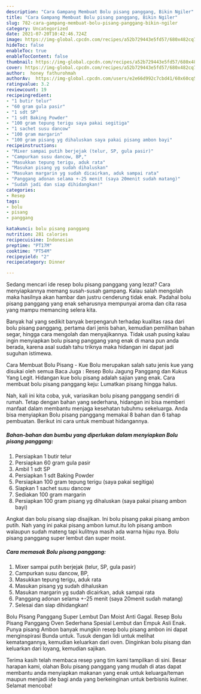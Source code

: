 ```yaml
---
description: "Cara Gampang Membuat Bolu pisang panggang, Bikin Ngiler"
title: "Cara Gampang Membuat Bolu pisang panggang, Bikin Ngiler"
slug: 782-cara-gampang-membuat-bolu-pisang-panggang-bikin-ngiler
category: Uncategorized
date: 2021-07-20T10:42:46.724Z
image: https://img-global.cpcdn.com/recipes/a52b729443e5fd57/680x482cq70/bolu-pisang-panggang-foto-resep-utama.jpg
hideToc: false
enableToc: true
enableTocContent: false
thumbnail: https://img-global.cpcdn.com/recipes/a52b729443e5fd57/680x482cq70/bolu-pisang-panggang-foto-resep-utama.jpg
cover: https://img-global.cpcdn.com/recipes/a52b729443e5fd57/680x482cq70/bolu-pisang-panggang-foto-resep-utama.jpg
author:  honey fathurohmah
authorAv:  https://img-global.cpcdn.com/users/e2e66d992c7cbd41/60x60cq50/avatar.jpg
ratingvalue: 3.2
reviewcount: 19
recipeingredient:
- "1 butir telur"
- "60 gram gula pasir"
- "1 sdt SP"
- "1 sdt Baking Powder"
- "100 gram tepung terigu saya pakai segitiga"
- "1 sachet susu dancow"
- "100 gram margarin"
- "100 gram pisang yg dihaluskan saya pakai pisang ambon bayi"
recipeinstructions:
- "Mixer sampai putih berjejak (telur, SP, gula pasir)"
- "Campurkan susu dancow, BP,"
- "Masukkan tepung terigu, aduk rata"
- "Masukan pisang yg sudah dihaluskan"
- "Masukan margarin yg sudah dicairkan, aduk sampai rata"
- "Panggang adonan selama +-25 menit (saya 20menit sudah matang)"
- "Sudah jadi dan siap dihidangkan!"
categories:
- Resep
tags:
- bolu
- pisang
- panggang

katakunci: bolu pisang panggang 
nutrition: 281 calories
recipecuisine: Indonesian
preptime: "PT17M"
cooktime: "PT54M"
recipeyield: "2"
recipecategory: Dinner

---
```



Sedang mencari ide resep bolu pisang panggang yang lezat? Cara menyiapkannya memang susah-susah gampang. Kalau salah mengolah maka hasilnya akan hambar dan justru cenderung tidak enak. Padahal bolu pisang panggang yang enak seharusnya mempunyai aroma dan cita rasa yang mampu memancing selera kita.


Banyak hal yang sedikit banyak berpengaruh terhadap kualitas rasa dari bolu pisang panggang, pertama dari jenis bahan, kemudian pemilihan bahan segar, hingga cara mengolah dan menyajikannya. Tidak usah pusing kalau ingin menyiapkan bolu pisang panggang yang enak di mana pun anda berada, karena asal sudah tahu triknya maka hidangan ini dapat jadi suguhan istimewa.

Cara Membuat Bolu Pisang - Kue Bolu merupakan salah satu jenis kue yang disukai oleh semua Baca Juga : Resep Bolu Jagung Panggang dan Kukus Yang Legit. Hidangan kue bolu pisang adalah sajian yang enak. Cara membuat bolu pisang panggang keju: Lumatkan pisang hingga halus.


Nah, kali ini kita coba, yuk, variasikan bolu pisang panggang sendiri di rumah. Tetap dengan bahan yang sederhana, hidangan ini bisa memberi manfaat dalam membantu menjaga kesehatan tubuhmu sekeluarga. Anda bisa menyiapkan Bolu pisang panggang memakai 8 bahan dan 6 tahap pembuatan. Berikut ini cara untuk membuat hidangannya.

<!--inarticleads1-->

##### Bahan-bahan dan bumbu yang diperlukan dalam menyiapkan Bolu pisang panggang:

1. Persiapkan 1 butir telur
1. Persiapkan 60 gram gula pasir
1. Ambil 1 sdt SP
1. Persiapkan 1 sdt Baking Powder
1. Persiapkan 100 gram tepung terigu (saya pakai segitiga)
1. Siapkan 1 sachet susu dancow
1. Sediakan 100 gram margarin
1. Persiapkan 100 gram pisang yg dihaluskan (saya pakai pisang ambon bayi)


Angkat dan bolu pisang siap disajikan. Ini bolu pisang pakai pisang ambon putih. Nah yang ini pakai pisang ambon lumut.itu loh pisang ambon walaupun sudah mateng tapi kulitnya masih ada warna hijau nya. Bolu pisang panggang super lembut dan super moist. 

<!--inarticleads2-->

##### Cara memasak Bolu pisang panggang:

1. Mixer sampai putih berjejak (telur, SP, gula pasir)
1. Campurkan susu dancow, BP,
1. Masukkan tepung terigu, aduk rata
1. Masukan pisang yg sudah dihaluskan
1. Masukan margarin yg sudah dicairkan, aduk sampai rata
1. Panggang adonan selama +-25 menit (saya 20menit sudah matang)
1. Selesai dan siap dihidangkan!

Bolu Pisang Panggang Super Lembut Dan Moist Anti Gagal. Resep Bolu Pisang Panggang Oven Sederhana Spesial Lembut dan Empuk Asli Enak. Punya pisang Ambon banyak mungkin resep bolu pisang ambon ini dapat menginspirasi Bunda untuk. Tusuk dengan lidi untuk melihat kematangannya, kemudian keluarkan dari oven. Dinginkan bolu pisang dan keluarkan dari loyang, kemudian sajikan. 

Terima kasih telah membaca resep yang tim kami tampilkan di sini. Besar harapan kami, olahan Bolu pisang panggang yang mudah di atas dapat membantu anda menyiapkan makanan yang enak untuk keluarga/teman maupun menjadi ide bagi anda yang berkeinginan untuk berbisnis kuliner. Selamat mencoba!
